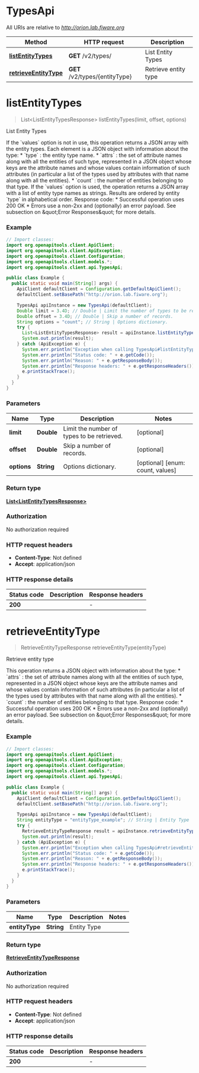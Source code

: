 # TypesApi

All URIs are relative to *http://orion.lab.fiware.org*

| Method | HTTP request | Description |
|------------- | ------------- | -------------|
| [**listEntityTypes**](TypesApi.md#listEntityTypes) | **GET** /v2/types/ | List Entity Types |
| [**retrieveEntityType**](TypesApi.md#retrieveEntityType) | **GET** /v2/types/{entityType} | Retrieve entity type |


<a name="listEntityTypes"></a>
# **listEntityTypes**
> List&lt;ListEntityTypesResponse&gt; listEntityTypes(limit, offset, options)

List Entity Types

If the &#x60;values&#x60; option is not in use, this operation returns a JSON array with the entity types. Each element is a JSON object with information about the type: * &#x60;type&#x60; : the entity type name. * &#x60;attrs&#x60; : the set of attribute names along with all the entities of such type, represented in   a JSON object whose keys are the attribute names and whose values contain information of such   attributes (in particular a list of the types used by attributes with that name along with all the   entities). * &#x60;count&#x60; : the number of entities belonging to that type. If the &#x60;values&#x60; option is used, the operation returns a JSON array with a list of entity type names as strings. Results are ordered by entity &#x60;type&#x60; in alphabetical order. Response code: * Successful operation uses 200 OK * Errors use a non-2xx and (optionally) an error payload. See subsection on \&quot;Error Responses\&quot; for   more details.

### Example
```java
// Import classes:
import org.openapitools.client.ApiClient;
import org.openapitools.client.ApiException;
import org.openapitools.client.Configuration;
import org.openapitools.client.models.*;
import org.openapitools.client.api.TypesApi;

public class Example {
  public static void main(String[] args) {
    ApiClient defaultClient = Configuration.getDefaultApiClient();
    defaultClient.setBasePath("http://orion.lab.fiware.org");

    TypesApi apiInstance = new TypesApi(defaultClient);
    Double limit = 3.4D; // Double | Limit the number of types to be retrieved.
    Double offset = 3.4D; // Double | Skip a number of records.
    String options = "count"; // String | Options dictionary.
    try {
      List<ListEntityTypesResponse> result = apiInstance.listEntityTypes(limit, offset, options);
      System.out.println(result);
    } catch (ApiException e) {
      System.err.println("Exception when calling TypesApi#listEntityTypes");
      System.err.println("Status code: " + e.getCode());
      System.err.println("Reason: " + e.getResponseBody());
      System.err.println("Response headers: " + e.getResponseHeaders());
      e.printStackTrace();
    }
  }
}
```

### Parameters

| Name | Type | Description  | Notes |
|------------- | ------------- | ------------- | -------------|
| **limit** | **Double**| Limit the number of types to be retrieved. | [optional] |
| **offset** | **Double**| Skip a number of records. | [optional] |
| **options** | **String**| Options dictionary. | [optional] [enum: count, values] |

### Return type

[**List&lt;ListEntityTypesResponse&gt;**](ListEntityTypesResponse.md)

### Authorization

No authorization required

### HTTP request headers

 - **Content-Type**: Not defined
 - **Accept**: application/json

### HTTP response details
| Status code | Description | Response headers |
|-------------|-------------|------------------|
| **200** |  |  -  |

<a name="retrieveEntityType"></a>
# **retrieveEntityType**
> RetrieveEntityTypeResponse retrieveEntityType(entityType)

Retrieve entity type

This operation returns a JSON object with information about the type: * &#x60;attrs&#x60; : the set of attribute names along with all the entities of such type, represented in   a JSON object whose keys are the attribute names and whose values contain information of such   attributes (in particular a list of the types used by attributes with that name along with all the   entities). * &#x60;count&#x60; : the number of entities belonging to that type. Response code: * Successful operation uses 200 OK * Errors use a non-2xx and (optionally) an error payload. See subsection on \&quot;Error Responses\&quot; for   more details.

### Example
```java
// Import classes:
import org.openapitools.client.ApiClient;
import org.openapitools.client.ApiException;
import org.openapitools.client.Configuration;
import org.openapitools.client.models.*;
import org.openapitools.client.api.TypesApi;

public class Example {
  public static void main(String[] args) {
    ApiClient defaultClient = Configuration.getDefaultApiClient();
    defaultClient.setBasePath("http://orion.lab.fiware.org");

    TypesApi apiInstance = new TypesApi(defaultClient);
    String entityType = "entityType_example"; // String | Entity Type
    try {
      RetrieveEntityTypeResponse result = apiInstance.retrieveEntityType(entityType);
      System.out.println(result);
    } catch (ApiException e) {
      System.err.println("Exception when calling TypesApi#retrieveEntityType");
      System.err.println("Status code: " + e.getCode());
      System.err.println("Reason: " + e.getResponseBody());
      System.err.println("Response headers: " + e.getResponseHeaders());
      e.printStackTrace();
    }
  }
}
```

### Parameters

| Name | Type | Description  | Notes |
|------------- | ------------- | ------------- | -------------|
| **entityType** | **String**| Entity Type | |

### Return type

[**RetrieveEntityTypeResponse**](RetrieveEntityTypeResponse.md)

### Authorization

No authorization required

### HTTP request headers

 - **Content-Type**: Not defined
 - **Accept**: application/json

### HTTP response details
| Status code | Description | Response headers |
|-------------|-------------|------------------|
| **200** |  |  -  |

